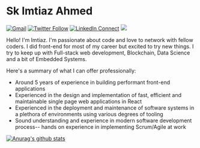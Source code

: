 # Sk Imtiaz Ahmed

[![Gmail](https://img.shields.io/badge/%20-Send%20Mail-black?color=14171A&labelColor=ef5350&logo=gmail&logoColor=ffffff)](mailto:imtiaz101235@gmail.com?subject=From%20GitHub&body=Hi,%20there.%20Found%20you%20from%20GitHub.)
[![Twitter Follow](https://img.shields.io/badge/dynamic/json.svg?color=14171A&labelColor=37474f&logo=twitter&logoColor=4fc3f7&label=&query=%24[0].followers_count&url=https%3A%2F%2Fcdn.syndication.twimg.com%2Fwidgets%2Ffollowbutton%2Finfo.json%3Fscreen_names%3Dimtiaz101325&suffix=%20Followers)](https://twitter.com/imtiaz101325)
[![LinkedIn Connect](https://img.shields.io/badge/%20-Connect-black?color=14171A&labelColor=212121&logo=linkedin&logoColor=ffffff)](https://www.linkedin.com/in/imtiaz101325/)
![](https://komarev.com/ghpvc/?username=imtiaz101325&color=red)

Hello! I'm Imtiaz. I'm passionate about code and love to network with fellow coders. I did front-end for most of my career but excited to try new things. I try to keep up with Full-stack web development, Blockchain, Data Science and a bit of Embedded Systems.

Here's a summary of what I can offer professionally:

- Around 5 years of experience in building performant front-end applications
- Experienced in the design and implementation of fast, efficient and maintainable single page web applications in React
- Experienced in the deployment and maintenance of software systems in a plethora of environments using various degrees of tooling
- Sound understanding and experience in modern software development process-- hands on experience in implementing Scrum/Agile at work

[![Anurag's github stats](https://github-readme-stats.vercel.app/api?username=imtiaz101325&count_private=true&show_icons=true&theme=tokyonight)](https://github.com/anuraghazra/github-readme-stats)
